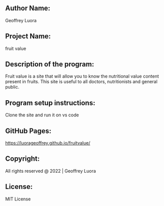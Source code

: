 ## Author Name:
Geoffrey Luora

## Project Name:
fruit value

## Description of the program:

Fruit value is a site that will allow you to know the nutritional value content present in fruits. This site is useful to all doctors, nutritionists and general public. 

## Program setup instructions:
Clone the site and run it on vs code


## GitHub Pages:
 https://luorageoffrey.github.io/fruitvalue/


## Copyright:
All rights reserved @ 2022 | Geoffrey Luora

## License:
MIT License